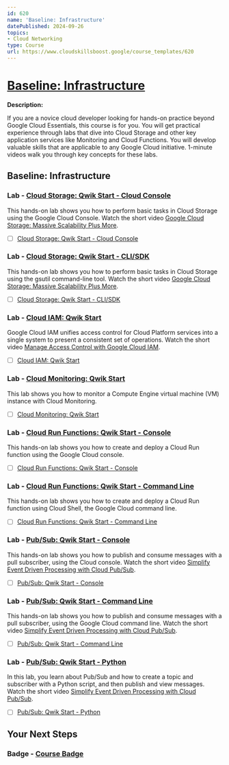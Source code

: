 ```yaml
---
id: 620
name: 'Baseline: Infrastructure'
datePublished: 2024-09-26
topics:
- Cloud Networking
type: Course
url: https://www.cloudskillsboost.google/course_templates/620
---
```


# [Baseline: Infrastructure](https://www.cloudskillsboost.google/course_templates/620)

**Description:**

If you are a novice cloud developer looking for hands-on practice beyond Google Cloud Essentials, this course is for you. You will get practical experience through labs that dive into Cloud Storage and other key application services like Monitoring and Cloud Functions. You will develop valuable skills that are applicable to any Google Cloud initiative. 1-minute videos walk you through key concepts for these labs.

## Baseline: Infrastructure

### Lab - [Cloud Storage: Qwik Start - Cloud Console](https://www.cloudskillsboost.google/course_templates/620/labs/509946)

This hands-on lab shows you how to perform basic tasks in Cloud Storage using the Google Cloud Console. Watch the short video <A HREF="https://youtu.be/081hh6EzlTk">Google Cloud Storage: Massive Scalability Plus More</A>.

- [ ] [Cloud Storage: Qwik Start - Cloud Console](../labs/Cloud-Storage-Qwik-Start-Cloud-Console.md)

### Lab - [Cloud Storage: Qwik Start - CLI/SDK ](https://www.cloudskillsboost.google/course_templates/620/labs/509947)

This hands-on lab shows you how to perform basic tasks in Cloud Storage using the gsutil command-line tool. Watch the short video <A HREF="https://youtu.be/081hh6EzlTk">Google Cloud Storage: Massive Scalability Plus More</A>. 

- [ ] [Cloud Storage: Qwik Start - CLI/SDK ](../labs/Cloud-Storage-Qwik-Start-CLI-SDK-.md)

### Lab - [Cloud IAM: Qwik Start](https://www.cloudskillsboost.google/course_templates/620/labs/509948)

Google Cloud IAM unifies access  control for Cloud Platform services into a single system to present a consistent set of operations. Watch the short video <A HREF="https://youtu.be/PqMGmRhKsnM">Manage Access Control with Google Cloud IAM</A>.

- [ ] [Cloud IAM: Qwik Start](../labs/Cloud-IAM-Qwik-Start.md)

### Lab - [Cloud Monitoring: Qwik Start](https://www.cloudskillsboost.google/course_templates/620/labs/509949)

This lab shows you how to monitor a Compute Engine virtual machine (VM) instance with Cloud Monitoring.

- [ ] [Cloud Monitoring: Qwik Start](../labs/Cloud-Monitoring-Qwik-Start.md)

### Lab - [Cloud Run Functions: Qwik Start - Console](https://www.cloudskillsboost.google/course_templates/620/labs/509950)

This hands-on lab shows you how to create and deploy a Cloud Run function using the Google Cloud console.

- [ ] [Cloud Run Functions: Qwik Start - Console](../labs/Cloud-Run-Functions-Qwik-Start-Console.md)

### Lab - [Cloud Run Functions: Qwik Start - Command Line](https://www.cloudskillsboost.google/course_templates/620/labs/509951)

This hands-on lab shows you how to create and deploy a Cloud Run function using Cloud Shell, the Google Cloud command line.

- [ ] [Cloud Run Functions: Qwik Start - Command Line](../labs/Cloud-Run-Functions-Qwik-Start-Command-Line.md)

### Lab - [Pub/Sub: Qwik Start - Console](https://www.cloudskillsboost.google/course_templates/620/labs/509952)

This hands-on lab shows you how to publish and consume messages with a pull subscriber, using the Cloud console. Watch the short video <A HREF="https://youtu.be/oKU2wbTXMTY">Simplify Event Driven Processing with Cloud Pub/Sub</A>.

- [ ] [Pub/Sub: Qwik Start - Console](../labs/Pub-Sub-Qwik-Start-Console.md)

### Lab - [Pub/Sub: Qwik Start - Command Line](https://www.cloudskillsboost.google/course_templates/620/labs/509953)

This hands-on lab shows you how to publish and consume messages with a pull subscriber, using the Google Cloud command line. Watch the short video <A HREF="https://youtu.be/oKU2wbTXMTY">Simplify Event Driven Processing with Cloud Pub/Sub</A>.

- [ ] [Pub/Sub: Qwik Start - Command Line](../labs/Pub-Sub-Qwik-Start-Command-Line.md)

### Lab - [Pub/Sub: Qwik Start - Python](https://www.cloudskillsboost.google/course_templates/620/labs/509954)

In this lab, you learn about Pub/Sub and how to create a topic and subscriber with a Python script, and then publish and view messages. Watch the short video <A HREF="https://youtu.be/oKU2wbTXMTY">Simplify Event Driven Processing with Cloud Pub/Sub</A>.

- [ ] [Pub/Sub: Qwik Start - Python](../labs/Pub-Sub-Qwik-Start-Python.md)

## Your Next Steps

### Badge - [Course Badge](https://www.cloudskillsboost.googleNone)
